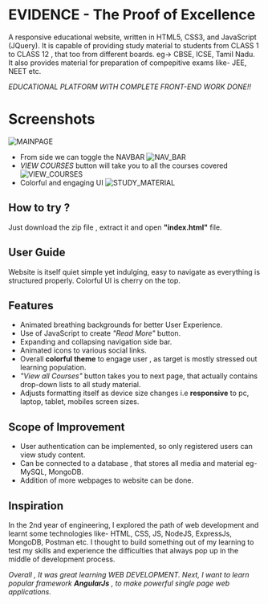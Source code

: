 # EVIDENCE - The Proof of Excellence

A responsive educational website, written in HTML5, CSS3, and JavaScript (JQuery). It is capable of providing study material to students from CLASS 1 to CLASS 12 , that too from different boards. eg-> CBSE, ICSE, Tamil Nadu. It also provides material for preparation of compepitive exams like- JEE, NEET etc. 

*EDUCATIONAL PLATFORM WITH COMPLETE FRONT-END WORK DONE!!*
# Screenshots
![MAINPAGE](https://github.com/aadhar-jain/Evidence/assets/128128944/9b0fffde-fcef-4cd2-a669-449baf0f8582)

- From side we can toggle the NAVBAR
![NAV_BAR](https://github.com/aadhar-jain/Evidence/assets/128128944/9f720566-de60-4442-9913-e84acb142cd7)
- *VIEW COURSES* button will take you to all the courses covered
![VIEW_COURSES](https://github.com/aadhar-jain/Evidence/assets/128128944/c3948f8c-7f56-4131-a877-822845d8cc8f)
- Colorful and engaging UI
![STUDY_MATERIAL](https://github.com/aadhar-jain/Evidence/assets/128128944/494d813c-cda9-4ac5-b7f4-b58a2298576d)

## How to try ?

Just download the zip file , extract it and open **"index.html"** file.

## User Guide
Website is itself quiet simple yet indulging, easy to navigate as everything is structured properly. Colorful UI is cherry on the top. 



## Features
- Animated breathing backgrounds for better User Experience.
- Use of JavaScript to create *"Read More"* button.
- Expanding and collapsing navigation side bar.
- Animated icons to various social links.
- Overall **colorful theme** to engage user , as target is mostly stressed out learning population.
- *"View all Courses"* button takes you to next page, that actually contains drop-down lists to all study material.
- Adjusts formatting itself as device size changes i.e **responsive** to pc, laptop, tablet, mobiles screen sizes.
## Scope of Improvement
- User authentication can be implemented, so only registered users can view study content.
- Can be connected to a database , that stores all media and material eg- MySQL, MongoDB.
- Addition of more webpages to website can be done.
## Inspiration
In the 2nd year of engineering, I explored the path of web development and learnt some technologies like- HTML, CSS, JS, NodeJS, ExpressJs, MongoDB, Postman etc. I thought to build something out of my learning to test my skills and experience the difficulties that always pop up in the middle of development process.

*Overall , It was great learning WEB DEVELOPMENT. Next, I want to learn popular framework **AngularJs** , to make powerful single page web applications.*
